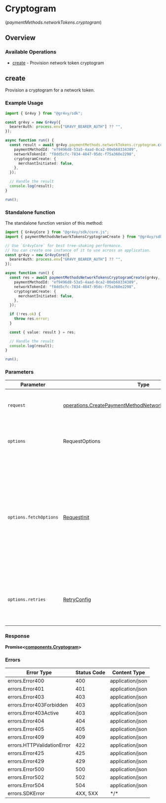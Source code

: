 # Cryptogram
(*paymentMethods.networkTokens.cryptogram*)

## Overview

### Available Operations

* [create](#create) - Provision network token cryptogram

## create

Provision a cryptogram for a network token.

### Example Usage

```typescript
import { Gr4vy } from "@gr4vy/sdk";

const gr4vy = new Gr4vy({
  bearerAuth: process.env["GR4VY_BEARER_AUTH"] ?? "",
});

async function run() {
  const result = await gr4vy.paymentMethods.networkTokens.cryptogram.create({
    paymentMethodId: "ef9496d8-53a5-4aad-8ca2-00eb68334389",
    networkTokenId: "f8dd5cfc-7834-4847-95dc-f75a360e2298",
    cryptogramCreate: {
      merchantInitiated: false,
    },
  });

  // Handle the result
  console.log(result);
}

run();
```

### Standalone function

The standalone function version of this method:

```typescript
import { Gr4vyCore } from "@gr4vy/sdk/core.js";
import { paymentMethodsNetworkTokensCryptogramCreate } from "@gr4vy/sdk/funcs/paymentMethodsNetworkTokensCryptogramCreate.js";

// Use `Gr4vyCore` for best tree-shaking performance.
// You can create one instance of it to use across an application.
const gr4vy = new Gr4vyCore({
  bearerAuth: process.env["GR4VY_BEARER_AUTH"] ?? "",
});

async function run() {
  const res = await paymentMethodsNetworkTokensCryptogramCreate(gr4vy, {
    paymentMethodId: "ef9496d8-53a5-4aad-8ca2-00eb68334389",
    networkTokenId: "f8dd5cfc-7834-4847-95dc-f75a360e2298",
    cryptogramCreate: {
      merchantInitiated: false,
    },
  });

  if (!res.ok) {
    throw res.error;
  }

  const { value: result } = res;

  // Handle the result
  console.log(result);
}

run();
```

### Parameters

| Parameter                                                                                                                                                                      | Type                                                                                                                                                                           | Required                                                                                                                                                                       | Description                                                                                                                                                                    |
| ------------------------------------------------------------------------------------------------------------------------------------------------------------------------------ | ------------------------------------------------------------------------------------------------------------------------------------------------------------------------------ | ------------------------------------------------------------------------------------------------------------------------------------------------------------------------------ | ------------------------------------------------------------------------------------------------------------------------------------------------------------------------------ |
| `request`                                                                                                                                                                      | [operations.CreatePaymentMethodNetworkTokenCryptogramRequest](../../models/operations/createpaymentmethodnetworktokencryptogramrequest.md)                                     | :heavy_check_mark:                                                                                                                                                             | The request object to use for the request.                                                                                                                                     |
| `options`                                                                                                                                                                      | RequestOptions                                                                                                                                                                 | :heavy_minus_sign:                                                                                                                                                             | Used to set various options for making HTTP requests.                                                                                                                          |
| `options.fetchOptions`                                                                                                                                                         | [RequestInit](https://developer.mozilla.org/en-US/docs/Web/API/Request/Request#options)                                                                                        | :heavy_minus_sign:                                                                                                                                                             | Options that are passed to the underlying HTTP request. This can be used to inject extra headers for examples. All `Request` options, except `method` and `body`, are allowed. |
| `options.retries`                                                                                                                                                              | [RetryConfig](../../lib/utils/retryconfig.md)                                                                                                                                  | :heavy_minus_sign:                                                                                                                                                             | Enables retrying HTTP requests under certain failure conditions.                                                                                                               |

### Response

**Promise\<[components.Cryptogram](../../models/components/cryptogram.md)\>**

### Errors

| Error Type                 | Status Code                | Content Type               |
| -------------------------- | -------------------------- | -------------------------- |
| errors.Error400            | 400                        | application/json           |
| errors.Error401            | 401                        | application/json           |
| errors.Error403            | 403                        | application/json           |
| errors.Error403Forbidden   | 403                        | application/json           |
| errors.Error403Active      | 403                        | application/json           |
| errors.Error404            | 404                        | application/json           |
| errors.Error405            | 405                        | application/json           |
| errors.Error409            | 409                        | application/json           |
| errors.HTTPValidationError | 422                        | application/json           |
| errors.Error425            | 425                        | application/json           |
| errors.Error429            | 429                        | application/json           |
| errors.Error500            | 500                        | application/json           |
| errors.Error502            | 502                        | application/json           |
| errors.Error504            | 504                        | application/json           |
| errors.SDKError            | 4XX, 5XX                   | \*/\*                      |